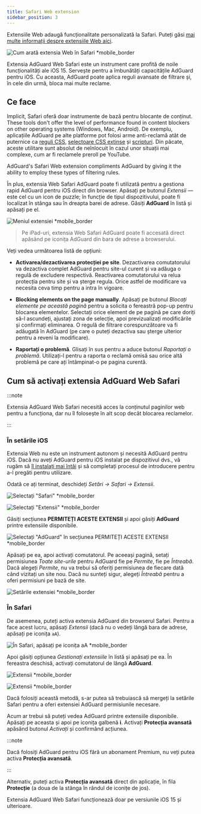 ```yaml
---
title: Safari Web extension
sidebar_position: 3
---
```


Extensiile Web adaugă funcționalitate personalizată la Safari. Puteți găsi [mai multe informații despre extensiile Web aici](https://developer.apple.com/documentation/safariservices/safari_web_extensions).

![Cum arată extensia Web în Safari *mobile_border](https://cdn.adtidy.org/public/Adguard/kb/iOS/webext/menu_en.png)

Extensia AdGuard Web Safari este un instrument care profită de noile funcționalități ale iOS 15. Servește pentru a îmbunătăți capacitățile AdGuard pentru iOS. Cu aceasta, AdGuard poate aplica reguli avansate de filtrare și, în cele din urmă, bloca mai multe reclame.

## Ce face

Implicit, Safari oferă doar instrumente de bază pentru blocante de conținut. These tools don't offer the level of performance found in content blockers on other operating systems (Windows, Mac, Android). De exemplu, aplicațiile AdGuard pe alte platforme pot folosi arme anti-reclamă atât de puternice ca [reguli CSS](/general/ad-filtering/create-own-filters#cosmetic-css-rules), [selectoare CSS extinse](/general/ad-filtering/create-own-filters#extended-css-selectors) și [scripturi](/general/ad-filtering/create-own-filters#scriptlets). Din păcate, aceste utilitare sunt absolut de neînlocuit în cazul unor situații mai complexe, cum ar fi reclamele preroll pe YouTube.

AdGuard's Safari Web extension compliments AdGuard by giving it the ability to employ these types of filtering rules.

În plus, extensia Web Safari AdGuard poate fi utilizată pentru a gestiona rapid AdGuard pentru iOS direct din browser. Apăsați pe butonul *Extensii* — este cel cu un icon de puzzle; în funcție de tipul dispozitivului, poate fi localizat în stânga sau în dreapta barei de adrese. Găsiți **AdGuard** în listă și apăsați pe el.

![Meniul extensiei *mobile_border](https://cdn.adtidy.org/public/Adguard/kb/iOS/webext/ext_adguard_en.png?1)

> Pe iPad-uri, extensia Web Safari AdGuard poate fi accesată direct apăsând pe iconița AdGuard din bara de adrese a browserului.

Veți vedea următoarea listă de opțiuni:

- **Activarea/dezactivarea protecției pe site**. Dezactivarea comutatorului va dezactiva complet AdGuard pentru site-ul curent și va adăuga o regulă de excludere respectivă. Reactivarea comutatorului va relua protecția pentru site și va șterge regula. Orice astfel de modificare va necesita ceva timp pentru a intra în vigoare.

- **Blocking elements on the page manually**. Apăsați pe butonul *Blocați elemente pe această pagină* pentru a solicita o fereastră pop-up pentru blocarea elementelor. Selectați orice element de pe pagină pe care doriți să-l ascundeți, ajustați zona de selecție, apoi previzualizați modificările și confirmați eliminarea. O regulă de filtrare corespunzătoare va fi adăugată în AdGuard (pe care o puteți dezactiva sau șterge ulterior pentru a reveni la modificare).

- **Raportați o problemă**. Glisați în sus pentru a aduce butonul *Raportați o problemă*. Utilizați-l pentru a raporta o reclamă omisă sau orice altă problemă pe care ați întâmpinat-o pe pagina curentă.

## Cum să activați extensia AdGuard Web Safari

:::note

Extensia AdGuard Web Safari necesită acces la conținutul paginilor web pentru a funcționa, dar nu îl folosește în alt scop decât blocarea reclamelor.

:::

### În setările iOS

Extensia Web nu este un instrument autonom și necesită AdGuard pentru iOS. Dacă nu aveți AdGuard pentru iOS instalat pe dispozitivul dvs., vă rugăm să [îl instalați mai întâi](../installation) și să completați procesul de introducere pentru a-l pregăti pentru utilizare.

Odată ce ați terminat, deschideți *Setări → Safari → Extensii*.

![Selectați "Safari" *mobile_border](https://cdn.adtidy.org/public/Adguard/kb/iOS/webext/settings1_en.png)

![Selectați "Extensii" *mobile_border](https://cdn.adtidy.org/public/Adguard/kb/iOS/webext/settings2_en.png)

Găsiți secțiunea **PERMITEȚI ACESTE EXTENSII** și apoi găsiți **AdGuard** printre extensiile disponibile.

![Selectați "AdGuard" în secțiunea PERMITEȚI ACESTE EXTENSII *mobile_border](https://cdn.adtidy.org/public/Adguard/kb/iOS/webext/settings3_en.png)

Apăsați pe ea, apoi activați comutatorul. Pe aceeași pagină, setați permisiunea *Toate site-urile* pentru AdGuard fie pe *Permite*, fie pe *Întreabă*. Dacă alegeți *Permite*, nu va trebui să oferiți permisiunea de fiecare dată când vizitați un site nou. Dacă nu sunteți sigur, alegeți *Întreabă* pentru a oferi permisiuni pe bază de site.

![Setările extensiei *mobile_border](https://cdn.adtidy.org/public/Adguard/kb/iOS/webext/settings4_en.png)

### În Safari

De asemenea, puteți activa extensia AdGuard din browserul Safari. Pentru a face acest lucru, apăsați *Extensii* (dacă nu o vedeți lângă bara de adrese, apăsați pe iconița `aA`).

![În Safari, apăsați pe iconița aA *mobile_border](https://cdn.adtidy.org/public/Adguard/kb/iOS/webext/safari1_en.png)

Apoi găsiți opțiunea *Gestionați extensiile* în listă și apăsați pe ea. În fereastra deschisă, activați comutatorul de lângă **AdGuard**.

![Extensii *mobile_border](https://cdn.adtidy.org/public/Adguard/kb/iOS/webext/safari2_en.png)

![Extensii *mobile_border](https://cdn.adtidy.org/public/Adguard/kb/iOS/webext/safari3_en.png)

Dacă folosiți această metodă, s-ar putea să trebuiască să mergeți la setările Safari pentru a oferi extensiei AdGuard permisiunile necesare.

Acum ar trebui să puteți vedea AdGuard printre extensiile disponibile. Apăsați pe aceasta și apoi pe iconița galbenă **i**. Activați **Protecția avansată** apăsând butonul *Activați* și confirmând acțiunea.

:::note

Dacă folosiți AdGuard pentru iOS fără un abonament Premium, nu veți putea activa **Protecția avansată**.

:::

Alternativ, puteți activa **Protecția avansată** direct din aplicație, în fila **Protecție** (a doua de la stânga în rândul de iconițe de jos).

Extensia AdGuard Web Safari funcționează doar pe versiunile iOS 15 și ulterioare.
